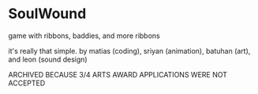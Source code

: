# SoulWound
game with ribbons, baddies, and more ribbons

it's really that simple.
by matias (coding), sriyan (animation), batuhan (art), and leon (sound design)

ARCHIVED BECAUSE 3/4 ARTS AWARD APPLICATIONS WERE NOT ACCEPTED
